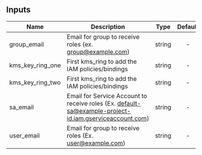 [^]: (autogen_docs_start)


## Inputs

| Name | Description | Type | Default | Required |
|------|-------------|:----:|:-----:|:-----:|
| group_email | Email for group to receive roles (ex. group@example.com) | string | - | yes |
| kms_key_ring_one | First kms_ring to add the IAM policies/bindings | string | - | yes |
| kms_key_ring_two | First kms_ring to add the IAM policies/bindings | string | - | yes |
| sa_email | Email for Service Account to receive roles (Ex. default-sa@example-project-id.iam.gserviceaccount.com) | string | - | yes |
| user_email | Email for group to receive roles (Ex. user@example.com) | string | - | yes |

[^]: (autogen_docs_end)
